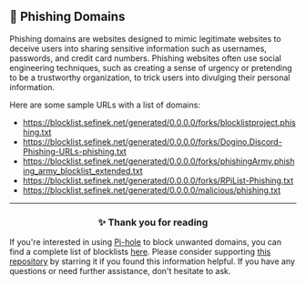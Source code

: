 <!-- SEO DATA FOR BLOCKLIST.SEIFNEK.NET
* Title       : 
* Description : 
* Tags        :
* Canonical   : /viewer/info/block/Phishing
-->

## 🎣 Phishing Domains
Phishing domains are websites designed to mimic legitimate websites to deceive users into sharing sensitive information such as usernames, passwords, and credit card numbers.
Phishing websites often use social engineering techniques, such as creating a sense of urgency or pretending to be a trustworthy organization, to trick users into divulging their personal information.

Here are some sample URLs with a list of domains:
- https://blocklist.sefinek.net/generated/0.0.0.0/forks/blocklistproject.phishing.txt
- https://blocklist.sefinek.net/generated/0.0.0.0/forks/Dogino.Discord-Phishing-URLs-phishing.txt
- https://blocklist.sefinek.net/generated/0.0.0.0/forks/phishingArmy.phishing_army_blocklist_extended.txt
- https://blocklist.sefinek.net/generated/0.0.0.0/forks/RPiList-Phishing.txt
- https://blocklist.sefinek.net/generated/0.0.0.0/malicious/phishing.txt


<hr>
<h3 align="center">✨ Thank you for reading</h3>
If you're interested in using <a href="../What%20is%20Pi-hole.md">Pi-hole</a> to block unwanted domains, you can find a complete list of blocklists <a href="../../../lists/md/Pi-hole.md">here</a>.
Please consider supporting <a href="https://github.com/sefinek24/Sefinek-Blocklist-Collection" target="_blank">this repository</a> by starring it if you found this information helpful.
If you have any questions or need further assistance, don't hesitate to ask.